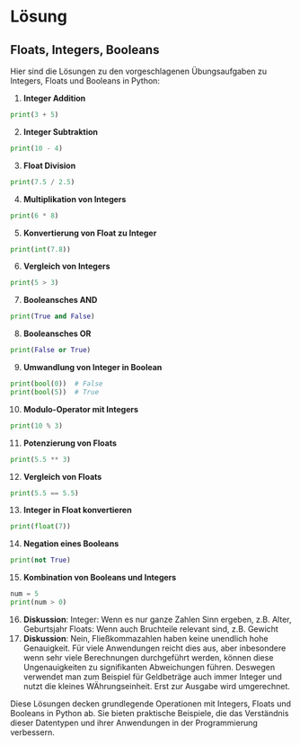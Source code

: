 # Lösung

## Floats, Integers, Booleans

Hier sind die Lösungen zu den vorgeschlagenen Übungsaufgaben zu Integers, Floats und Booleans in Python:

1. **Integer Addition**

```python
print(3 + 5)
```

2. **Integer Subtraktion**

```python
print(10 - 4)
```

3. **Float Division**

```python
print(7.5 / 2.5)
```

4. **Multiplikation von Integers**

```python
print(6 * 8)
```

5. **Konvertierung von Float zu Integer**

```python
print(int(7.8))
```

6. **Vergleich von Integers**

```python
print(5 > 3)
```

7. **Booleansches AND**

```python
print(True and False)
```

8. **Booleansches OR**

```python
print(False or True)
```

9. **Umwandlung von Integer in Boolean**

```python
print(bool(0))  # False
print(bool(5))  # True
```

10. **Modulo-Operator mit Integers**

```python
print(10 % 3)
```

11. **Potenzierung von Floats**

```python
print(5.5 ** 3)
```

12. **Vergleich von Floats**

```python
print(5.5 == 5.5)
```

13. **Integer in Float konvertieren**

```python
print(float(7))
```

14. **Negation eines Booleans**

```python
print(not True)
```

15. **Kombination von Booleans und Integers**

```python
num = 5
print(num > 0)
```

16. **Diskussion**:
    Integer: Wenn es nur ganze Zahlen Sinn ergeben, z.B. Alter, Geburtsjahr
    Floats: Wenn auch Bruchteile relevant sind, z.B. Gewicht
17. **Diskussion**:
    Nein, Fließkommazahlen haben keine unendlich hohe Genauigkeit. Für viele Anwendungen reicht dies aus, aber
    inbesondere
    wenn sehr viele Berechnungen durchgeführt werden, können diese Ungenauigkeiten zu signifikanten Abweichungen führen.
    Deswegen verwendet man zum Beispiel für Geldbeträge auch immer Integer und nutzt die kleines WÄhrungseinheit. Erst
    zur
    Ausgabe wird umgerechnet.

Diese Lösungen decken grundlegende Operationen mit Integers, Floats und Booleans in Python ab. Sie bieten praktische
Beispiele, die das Verständnis dieser Datentypen und ihrer Anwendungen in der Programmierung verbessern.